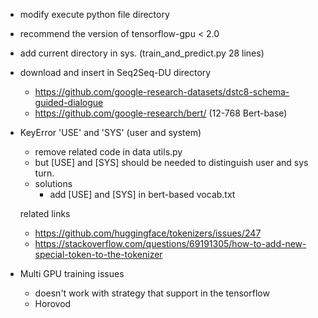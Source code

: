 - modify execute python file directory
- recommend the version of tensorflow-gpu < 2.0
- add current directory in sys. (train_and_predict.py 28 lines)
- download and insert in Seq2Seq-DU directory
    - https://github.com/google-research-datasets/dstc8-schema-guided-dialogue
    - https://github.com/google-research/bert/ (12-768 Bert-base)
- KeyError 'USE' and 'SYS' (user and system)
    - remove related code in data utils.py
    - but [USE] and [SYS] should be needed to distinguish user and sys turn.
    - solutions
        - add [USE] and [SYS] in bert-based vocab.txt
        <!-- - change vocab_size to 32524 in bert_config.json -->
        <!-- - tokenizer.add_special_tokens(["[USE] ... "])
        - extend the length of special_token_embedding -->

    related links
    - https://github.com/huggingface/tokenizers/issues/247
    - https://stackoverflow.com/questions/69191305/how-to-add-new-special-token-to-the-tokenizer 

- Multi GPU training issues
    - doesn't work with strategy that support in the tensorflow
    - Horovod
    